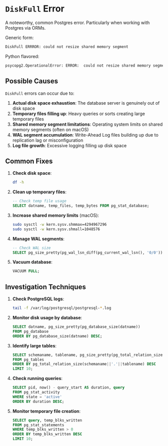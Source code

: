 # `DiskFull` Error

A noteworthy, common Postgres error. Particularly when working with Postgres via ORMs.

Generic form:

```bash
DiskFull ERRROR: could not resize shared memory segment
```

Python flavored:

```bash
psycopg2.OperationalError: ERROR:  could not resize shared memory segment "/PostgreSQL.759674958" to 55444231 bytes: No space left on device
```

## Possible Causes

`DiskFull` errors can occur due to:

1. **Actual disk space exhaustion**: The database server is genuinely out of disk space
2. **Temporary files filling up**: Heavy queries or sorts creating large temporary files
3. **Shared memory segment limitations**: Operating system limits on shared memory segments (often on macOS)
4. **WAL segment accumulation**: Write-Ahead Log files building up due to replication lag or misconfiguration
5. **Log file growth**: Excessive logging filling up disk space

## Common Fixes

1. **Check disk space**:

   ```bash
   df -h
   ```

2. **Clean up temporary files**:

   ```sql
   -- Check temp file usage
   SELECT datname, temp_files, temp_bytes FROM pg_stat_database;
   ```

3. **Increase shared memory limits** (macOS):

   ```bash
   sudo sysctl -w kern.sysv.shmmax=4294967296
   sudo sysctl -w kern.sysv.shmall=1048576
   ```

4. **Manage WAL segments**:

   ```sql
   -- Check WAL size
   SELECT pg_size_pretty(pg_wal_lsn_diff(pg_current_wal_lsn(), '0/0'));
   ```

5. **Vacuum database**:

   ```sql
   VACUUM FULL;
   ```

## Investigation Techniques

1. **Check PostgreSQL logs**:

   ```bash
   tail -f /var/log/postgresql/postgresql-*.log
   ```

2. **Monitor disk usage by database**:

   ```sql
   SELECT datname, pg_size_pretty(pg_database_size(datname))
   FROM pg_database
   ORDER BY pg_database_size(datname) DESC;
   ```

3. **Identify large tables**:
   ```sql
   SELECT schemaname, tablename, pg_size_pretty(pg_total_relation_size(schemaname||'.'||tablename))
   FROM pg_tables
   ORDER BY pg_total_relation_size(schemaname||'.'||tablename) DESC
   LIMIT 10;
   ```

4. **Check running queries**:
   ```sql
   SELECT pid, now() - query_start AS duration, query
   FROM pg_stat_activity
   WHERE state = 'active'
   ORDER BY duration DESC;
   ```

5. **Monitor temporary file creation**:
   ```sql
   SELECT query, temp_blks_written
   FROM pg_stat_statements
   WHERE temp_blks_written > 0
   ORDER BY temp_blks_written DESC
   LIMIT 10;
   ```
